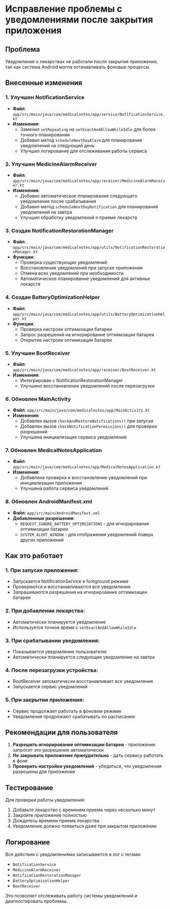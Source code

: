 # Исправление проблемы с уведомлениями после закрытия приложения

## Проблема
Уведомления о лекарствах не работали после закрытия приложения, так как система Android могла останавливать фоновые процессы.

## Внесенные изменения

### 1. Улучшен NotificationService
- **Файл**: `app/src/main/java/com/medicalnotes/app/service/NotificationService.kt`
- **Изменения**:
  - Заменил `setRepeating` на `setExactAndAllowWhileIdle` для более точного планирования
  - Добавил метод `scheduleNextDayAlarm` для планирования уведомлений на следующий день
  - Улучшил логирование для отслеживания работы сервиса

### 2. Улучшен MedicineAlarmReceiver
- **Файл**: `app/src/main/java/com/medicalnotes/app/receiver/MedicineAlarmReceiver.kt`
- **Изменения**:
  - Добавил автоматическое планирование следующего уведомления после срабатывания
  - Добавил метод `scheduleNextDayNotification` для планирования уведомлений на завтра
  - Улучшил обработку уведомлений о приеме лекарств

### 3. Создан NotificationRestorationManager
- **Файл**: `app/src/main/java/com/medicalnotes/app/utils/NotificationRestorationManager.kt`
- **Функции**:
  - Проверка существующих уведомлений
  - Восстановление уведомлений при запуске приложения
  - Отмена всех уведомлений при необходимости
  - Автоматическое планирование уведомлений для активных лекарств

### 4. Создан BatteryOptimizationHelper
- **Файл**: `app/src/main/java/com/medicalnotes/app/utils/BatteryOptimizationHelper.kt`
- **Функции**:
  - Проверка настроек оптимизации батареи
  - Запрос разрешений на игнорирование оптимизации батареи
  - Открытие настроек оптимизации батареи

### 5. Улучшен BootReceiver
- **Файл**: `app/src/main/java/com/medicalnotes/app/receiver/BootReceiver.kt`
- **Изменения**:
  - Интегрирован с NotificationRestorationManager
  - Улучшено восстановление уведомлений после перезагрузки

### 6. Обновлен MainActivity
- **Файл**: `app/src/main/java/com/medicalnotes/app/MainActivity.kt`
- **Изменения**:
  - Добавлен вызов `checkAndRestoreNotifications()` при запуске
  - Добавлен вызов `checkNotificationPermissions()` для проверки разрешений
  - Улучшена инициализация сервиса уведомлений

### 7. Обновлен MedicalNotesApplication
- **Файл**: `app/src/main/java/com/medicalnotes/app/MedicalNotesApplication.kt`
- **Изменения**:
  - Добавлена проверка и восстановление уведомлений при инициализации приложения
  - Улучшена работа сервиса уведомлений

### 8. Обновлен AndroidManifest.xml
- **Файл**: `app/src/main/AndroidManifest.xml`
- **Добавленные разрешения**:
  - `REQUEST_IGNORE_BATTERY_OPTIMIZATIONS` - для игнорирования оптимизации батареи
  - `SYSTEM_ALERT_WINDOW` - для отображения уведомлений поверх других приложений

## Как это работает

### 1. При запуске приложения:
- Запускается NotificationService в foreground режиме
- Проверяются и восстанавливаются все уведомления
- Запрашиваются разрешения на игнорирование оптимизации батареи

### 2. При добавлении лекарства:
- Автоматически планируется уведомление
- Используется точное время с `setExactAndAllowWhileIdle`

### 3. При срабатывании уведомления:
- Показывается уведомление пользователю
- Автоматически планируется следующее уведомление на завтра

### 4. После перезагрузки устройства:
- BootReceiver автоматически восстанавливает все уведомления
- Запускается сервис уведомлений

### 5. При закрытии приложения:
- Сервис продолжает работать в фоновом режиме
- Уведомления продолжают срабатывать по расписанию

## Рекомендации для пользователя

1. **Разрешить игнорирование оптимизации батареи** - приложение запросит это разрешение автоматически
2. **Не закрывать приложение принудительно** - дать сервису работать в фоне
3. **Проверить настройки уведомлений** - убедиться, что уведомления разрешены для приложения

## Тестирование

Для проверки работы уведомлений:
1. Добавьте лекарство с временем приема через несколько минут
2. Закройте приложение полностью
3. Дождитесь времени приема лекарства
4. Уведомление должно появиться даже при закрытом приложении

## Логирование

Все действия с уведомлениями записываются в лог с тегами:
- `NotificationService`
- `MedicineAlarmReceiver`
- `NotificationRestorationManager`
- `BatteryOptimizationHelper`
- `BootReceiver`

Это позволяет отслеживать работу системы уведомлений и диагностировать проблемы. 